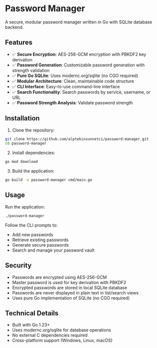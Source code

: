 # Password Manager

A secure, modular password manager written in Go with SQLite database backend.

## Features

- ✅ **Secure Encryption**: AES-256-GCM encryption with PBKDF2 key derivation
- ✅ **Password Generation**: Customizable password generation with strength validation
- ✅ **Pure Go SQLite**: Uses modernc.org/sqlite (no CGO required)
- ✅ **Modular Architecture**: Clean, maintainable code structure
- ✅ **CLI Interface**: Easy-to-use command-line interface
- ✅ **Search Functionality**: Search passwords by service, username, or URL
- ✅ **Password Strength Analysis**: Validate password strength

## Installation

1. Clone the repository:
```bash
git clone https://github.com/alptekinsunnetci/password-manager.git
cd password-manager
```

2. Install dependencies:
```bash
go mod download
```

3. Build the application:
```bash
go build -o password-manager cmd/main.go
```

## Usage

Run the application:
```bash
./password-manager
```

Follow the CLI prompts to:
- Add new passwords
- Retrieve existing passwords
- Generate secure passwords
- Search and manage your password vault

## Security

- Passwords are encrypted using AES-256-GCM
- Master password is used for key derivation with PBKDF2
- Encrypted passwords are stored in local SQLite database
- Passwords are never displayed in plain text in list/search views
- Uses pure Go implementation of SQLite (no CGO required)

## Technical Details

- Built with Go 1.23+
- Uses modernc.org/sqlite for database operations
- No external C dependencies required
- Cross-platform support (Windows, Linux, macOS)
